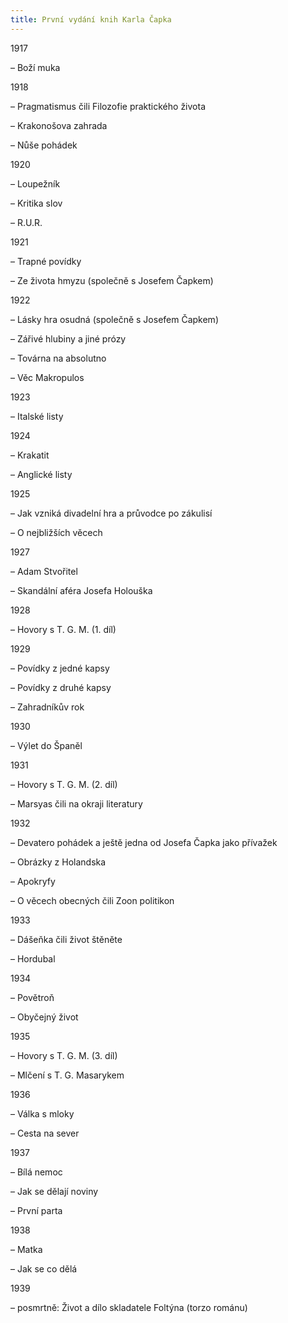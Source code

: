 ```yaml
---
title: První vydání knih Karla Čapka
---
```


1917

  

– Boží muka

1918

  

– Pragmatismus čili Filozofie praktického života

  

– Krakonošova zahrada

  

– Nůše pohádek

1920

  

– Loupežník

  

– Kritika slov

  

– R.U.R.

1921

  

– Trapné povídky

  

– Ze života hmyzu (společně s Josefem Čapkem)

1922

  

– Lásky hra osudná (společně s Josefem Čapkem)

  

– Zářivé hlubiny a jiné prózy

  

– Továrna na absolutno

  

– Věc Makropulos

1923

  

– Italské listy

1924

  

– Krakatit

  

– Anglické listy

1925

  

– Jak vzniká divadelní hra a průvodce po zákulisí

  

– O nejbližších věcech

1927

  

– Adam Stvořitel

  

– Skandální aféra Josefa Holouška

1928

  

– Hovory s T. G. M. (1. díl)

1929

  

– Povídky z jedné kapsy

  

– Povídky z druhé kapsy

  

– Zahradníkův rok

1930

  

– Výlet do Španěl

1931

  

– Hovory s T. G. M. (2. díl)

  

– Marsyas čili na okraji literatury

1932

  

– Devatero pohádek a ještě jedna od Josefa Čapka jako přívažek

  

– Obrázky z Holandska

  

– Apokryfy

  

– O věcech obecných čili Zoon politikon

1933

  

– Dášeňka čili život štěněte

  

– Hordubal

1934

  

– Povětroň

  

– Obyčejný život

1935

  

– Hovory s T. G. M. (3. díl)

  

– Mlčení s T. G. Masarykem

1936

  

– Válka s mloky

  

– Cesta na sever

1937

  

– Bílá nemoc

  

– Jak se dělají noviny

  

– První parta

1938

  

– Matka

  

– Jak se co dělá

1939

  

– posmrtně: Život a dílo skladatele Foltýna (torzo románu)
